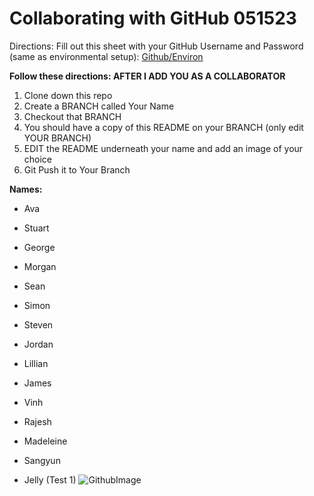 # Collaborating with GitHub 051523 

Directions:  Fill out this sheet with your GitHub Username and Password (same as environmental setup): [Github/Environ](https://docs.google.com/spreadsheets/d/1zEcAonHjs7KiuSM7ygUjWeQ83WxH-PD2yNiG9G9-9TQ/edit?usp=sharing)

**Follow these directions: AFTER I ADD YOU AS A COLLABORATOR**

1. Clone down this repo 
2. Create a BRANCH called Your Name 
3. Checkout that BRANCH 
4. You should have a copy of this README on your BRANCH (only edit YOUR BRANCH) 
5. EDIT the README underneath your name and add an image of your choice 
6. Git Push it to Your Branch 

**Names:**

- Ava 
- Stuart
- George
- Morgan
- Sean
- Simon
- Steven
- Jordan
- Lillian
- James
- Vinh
- Rajesh
- Madeleine 
- Sangyun

- Jelly (Test 1)
![GithubImage](https://res.cloudinary.com/practicaldev/image/fetch/s--2gpbN4za--/c_limit%2Cf_auto%2Cfl_progressive%2Cq_auto%2Cw_880/https://dev-to-uploads.s3.amazonaws.com/uploads/articles/yib9s4xsemw1yve260mm.jpeg)
